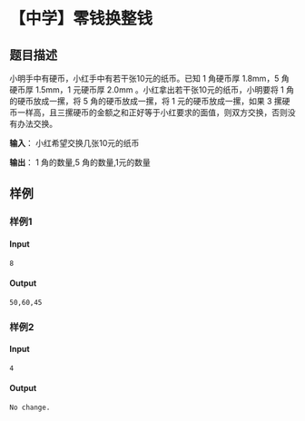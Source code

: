 # 【中学】零钱换整钱

## 题目描述

小明手中有硬币，小红手中有若干张10元的纸币。已知 1 角硬币厚 1.8mm，5 角硬币厚 1.5mm，1 元硬币厚 2.0mm 。小红拿出若干张10元的纸币，小明要将 1 角的硬币放成一摞，将 5 角的硬币放成一摞，将 1 元的硬币放成一摞，如果 3 摞硬币一样高，且三摞硬币的金额之和正好等于小红要求的面值，则双方交换，否则没有办法交换。

**输入**： 
  小红希望交换几张10元的纸币

**输出**：
  1 角的数量,5 角的数量,1元的数量

## 样例

### 样例1

#### Input

```
8
```

#### Output

```
50,60,45
```

### 样例2

#### Input

```
4
```

#### Output

```
No change.
```

